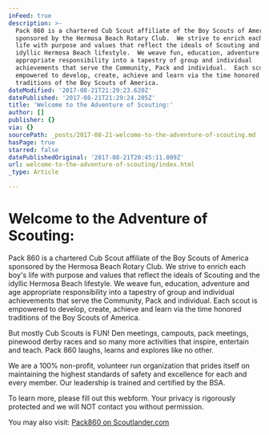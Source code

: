 ```yaml
---
inFeed: true
description: >-
  Pack 860 is a chartered Cub Scout affiliate of the Boy Scouts of America
  sponsored by the Hermosa Beach Rotary Club.  We strive to enrich each boy’s
  life with purpose and values that reflect the ideals of Scouting and the
  idyllic Hermosa Beach lifestyle.  We weave fun, education, adventure and age
  appropriate responsibility into a tapestry of group and individual
  achievements that serve the Community, Pack and individual.  Each scout is
  empowered to develop, create, achieve and learn via the time honored
  traditions of the Boy Scouts of America. 
dateModified: '2017-08-21T21:29:23.620Z'
datePublished: '2017-08-21T21:29:24.205Z'
title: 'Welcome to the Adventure of Scouting:'
author: []
publisher: {}
via: {}
sourcePath: _posts/2017-08-21-welcome-to-the-adventure-of-scouting.md
hasPage: true
starred: false
datePublishedOriginal: '2017-08-21T20:45:11.009Z'
url: welcome-to-the-adventure-of-scouting/index.html
_type: Article

---
```

# Welcome to the Adventure of Scouting:

Pack 860 is a chartered Cub Scout affiliate of the Boy Scouts of America sponsored by the Hermosa Beach Rotary Club. We strive to enrich each boy's life with purpose and values that reflect the ideals of Scouting and the idyllic Hermosa Beach lifestyle. We weave fun, education, adventure and age appropriate responsibility into a tapestry of group and individual achievements that serve the Community, Pack and individual. Each scout is empowered to develop, create, achieve and learn via the time honored traditions of the Boy Scouts of America. 

But mostly Cub Scouts is FUN! Den meetings, campouts, pack meetings, pinewood derby races and so many more activities that inspire, entertain and teach. Pack 860 laughs, learns and explores like no other. 

We are a 100% non-profit, volunteer run organization that prides itself on maintaining the highest standards of safety and excellence for each and every member. Our leadership is trained and certified by the BSA. 

To learn more, please fill out this webform. Your privacy is rigorously protected and we will NOT contact you without permission. 

You may also visit: [Pack860 on Scoutlander.com][0]

[0]: https://scoutlander.com/publicsite/unithome.aspx?UID=19278 "Pack 860's Scoutlander site"
